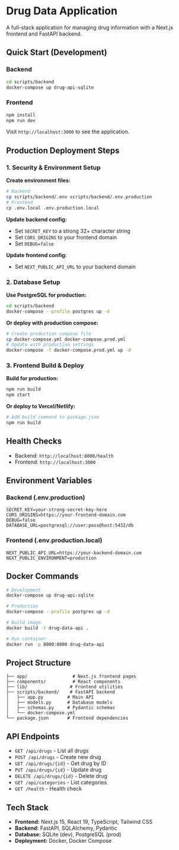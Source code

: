 # Drug Data Application

A full-stack application for managing drug information with a Next.js frontend and FastAPI backend.

## Quick Start (Development)

### Backend
```bash
cd scripts/backend
docker-compose up drug-api-sqlite
```

### Frontend
```bash
npm install
npm run dev
```

Visit `http://localhost:3000` to see the application.

## Production Deployment Steps

### 1. Security & Environment Setup

**Create environment files:**
```bash
# Backend
cp scripts/backend/.env scripts/backend/.env.production
# Frontend  
cp .env.local .env.production.local
```

**Update backend config:**
- Set `SECRET_KEY` to a strong 32+ character string
- Set `CORS_ORIGINS` to your frontend domain
- Set `DEBUG=false`

**Update frontend config:**
- Set `NEXT_PUBLIC_API_URL` to your backend domain

### 2. Database Setup

**Use PostgreSQL for production:**
```bash
cd scripts/backend
docker-compose --profile postgres up -d
```

**Or deploy with production compose:**
```bash
# Create production compose file
cp docker-compose.yml docker-compose.prod.yml
# Update with production settings
docker-compose -f docker-compose.prod.yml up -d
```

### 3. Frontend Build & Deploy

**Build for production:**
```bash
npm run build
npm start
```

**Or deploy to Vercel/Netlify:**
```bash
# Add build command to package.json
npm run build
```

## Health Checks

- Backend: `http://localhost:8000/health`
- Frontend: `http://localhost:3000`

## Environment Variables

### Backend (.env.production)
```
SECRET_KEY=your-strong-secret-key-here
CORS_ORIGINS=https://your-frontend-domain.com
DEBUG=false
DATABASE_URL=postgresql://user:pass@host:5432/db
```

### Frontend (.env.production.local)
```
NEXT_PUBLIC_API_URL=https://your-backend-domain.com
NEXT_PUBLIC_ENVIRONMENT=production
```

## Docker Commands

```bash
# Development
docker-compose up drug-api-sqlite

# Production
docker-compose --profile postgres up -d

# Build image
docker build -t drug-data-api .

# Run container
docker run -p 8000:8000 drug-data-api
```

## Project Structure

```
├── app/                 # Next.js frontend pages
├── components/          # React components
├── lib/                # Frontend utilities
├── scripts/backend/    # FastAPI backend
│   ├── app.py         # Main API
│   ├── models.py      # Database models
│   ├── schemas.py     # Pydantic schemas
│   └── docker-compose.yml
└── package.json       # Frontend dependencies
```

## API Endpoints

- `GET /api/drugs` - List all drugs
- `POST /api/drugs` - Create new drug
- `GET /api/drugs/{id}` - Get drug by ID
- `PUT /api/drugs/{id}` - Update drug
- `DELETE /api/drugs/{id}` - Delete drug
- `GET /api/categories` - List categories
- `GET /health` - Health check

## Tech Stack

- **Frontend:** Next.js 15, React 19, TypeScript, Tailwind CSS
- **Backend:** FastAPI, SQLAlchemy, Pydantic
- **Database:** SQLite (dev), PostgreSQL (prod)
- **Deployment:** Docker, Docker Compose 